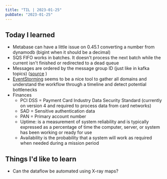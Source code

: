 ```yaml
---
title: "TIL | 2023-01-25"
pubDate: "2023-01-25"
---
```


## Today I learned

- Metabase can have a little issue on 0.45.1 converting a number from dynamodb (bigint when it should be a decimal)
- SQS FIFO works in batches. It doesn't process the next batch while the current isn't finished or redirected to a dead queue
- Messages are ordered by the message group ID (just like in kafka topics) ([source](https://docs.aws.amazon.com/AWSSimpleQueueService/latest/SQSDeveloperGuide/FIFO-queues-understanding-logic.html) )
- [EventStorming](https://serverlessland.com/event-driven-architecture/visuals/event-storming) seems to be a nice tool to gather all domains and understand the workflow through a timeline and detect potential bottlenecks
- Finances
  - PCI DSS = Payment Card Industry Data Security Standard (currently on version 4 and required to process data from card networks)
  - SAD = Sensitive authentication data
  - PAN = Primary account number
  - Uptime: is a measurement of system reliability and is typically expressed as a percentage of time the computer, server, or system has been working or ready for use
  - Availability is the probability that a system will work as required when needed during a mission period

## Things I'd like to learn

- Can the dataflow be automated using X-ray maps?
